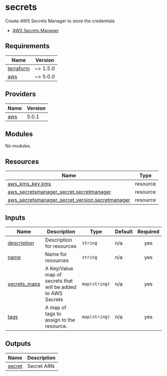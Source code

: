 # secrets

<!-- BEGINNING OF PRE-COMMIT-TERRAFORM DOCS HOOK -->
Create AWS Secrets Manager to store the credentials
- [AWS Secrets Manager](https://registry.terraform.io/providers/hashicorp/aws/latest/docs/resources/secretsmanager_secret)

## Requirements

| Name | Version |
|------|---------|
| <a name="requirement_terraform"></a> [terraform](#requirement\_terraform) | ~> 1.5.0 |
| <a name="requirement_aws"></a> [aws](#requirement\_aws) | ~> 5.0.0 |

## Providers

| Name | Version |
|------|---------|
| <a name="provider_aws"></a> [aws](#provider\_aws) | 5.0.1 |

## Modules

No modules.

## Resources

| Name | Type |
|------|------|
| [aws_kms_key.kms](https://registry.terraform.io/providers/hashicorp/aws/latest/docs/resources/kms_key) | resource |
| [aws_secretsmanager_secret.secretmanager](https://registry.terraform.io/providers/hashicorp/aws/latest/docs/resources/secretsmanager_secret) | resource |
| [aws_secretsmanager_secret_version.secretmanager](https://registry.terraform.io/providers/hashicorp/aws/latest/docs/resources/secretsmanager_secret_version) | resource |

## Inputs

| Name | Description | Type | Default | Required |
|------|-------------|------|---------|:--------:|
| <a name="input_description"></a> [description](#input\_description) | Description for resources | `string` | n/a | yes |
| <a name="input_name"></a> [name](#input\_name) | Name for resources | `string` | n/a | yes |
| <a name="input_secrets_maps"></a> [secrets\_maps](#input\_secrets\_maps) | A Key/Value map of secrets that will be added to AWS Secrets | `map(string)` | n/a | yes |
| <a name="input_tags"></a> [tags](#input\_tags) | A map of tags to assign to the resource. | `map(string)` | n/a | yes |

## Outputs

| Name | Description |
|------|-------------|
| <a name="output_secret"></a> [secret](#output\_secret) | Secret ARN |
<!-- END OF PRE-COMMIT-TERRAFORM DOCS HOOK -->
